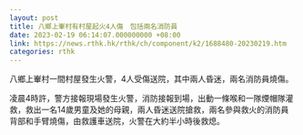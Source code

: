 ```yaml
---
layout: post
title: 八鄉上輋村有村屋起火4人傷　包括兩名消防員
date: 2023-02-19 06:14:07.000000000 +08:00
link: https://news.rthk.hk/rthk/ch/component/k2/1688480-20230219.htm
categories: rthk
---
```


八鄉上輋村一間村屋發生火警，4人受傷送院，其中兩人昏迷，兩名消防員燒傷。

凌晨4時許，警方接報現場發生火警，消防接報到場，出動一條喉和一隊煙帽隊灌救，救出一名14歲男童及她的母親，兩人昏迷送院搶救，兩名參與救火的消防員背部和手臂燒傷，由救護車送院，火警在大約半小時後救熄。
